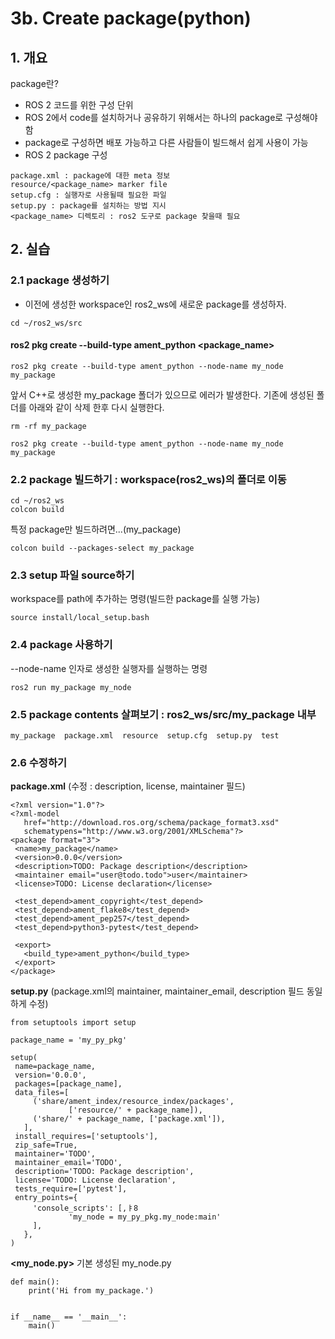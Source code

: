 # 3b. Create package(python)



## 1. 개요



package란?

- ROS 2 코드를 위한 구성 단위
- ROS 2에서 code를 설치하거나 공유하기 위해서는 하나의 package로 구성해야함
- package로 구성하면 배포 가능하고 다른 사람들이 빌드해서 쉽게 사용이 가능
- ROS 2 package 구성

```
package.xml : package에 대한 meta 정보
resource/<package_name> marker file
setup.cfg : 실행자로 사용될때 필요한 파일
setup.py : package를 설치하는 방법 지시
<package_name> 디렉토리 : ros2 도구로 package 찾을때 필요
```



## **2. 실습**



### **2.1 package 생성하기**

- 이전에 생성한 workspace인 ros2_ws에 새로운 package를 생성하자.

```
cd ~/ros2_ws/src
```

#### ros2 pkg create --build-type ament_python <package_name>

```
ros2 pkg create --build-type ament_python --node-name my_node my_package
```

앞서 C++로 생성한 my_package 폴더가 있으므로 에러가 발생한다. 기존에 생성된 폴더를 아래와 같이 삭제 한후 다시 실행한다.

```
rm -rf my_package
```

```
ros2 pkg create --build-type ament_python --node-name my_node my_package
```



### **2.2 package 빌드하기 :** workspace(ros2_ws)의 폴더로 이동

```
cd ~/ros2_ws
colcon build
```

특정 package만 빌드하려면...(my_package)

```
colcon build --packages-select my_package
```



### 2.3 **setup 파일 source하기**

workspace를 path에 추가하는 명령(빌드한 package를 실행 가능)

```
source install/local_setup.bash
```



### **2.4 package 사용하기**

--node-name 인자로 생성한 실행자를 실행하는 명령

```
ros2 run my_package my_node
```



### 2.5 **package contents 살펴보기 :** ros2_ws/src/my_package 내부

```
my_package  package.xml  resource  setup.cfg  setup.py  test
```



### **2.6 수정하기**

**package.xml** (수정 : description, license, maintainer 필드)

```
<?xml version="1.0"?>
<?xml-model
   href="http://download.ros.org/schema/package_format3.xsd"
   schematypens="http://www.w3.org/2001/XMLSchema"?>
<package format="3">
 <name>my_package</name>
 <version>0.0.0</version>
 <description>TODO: Package description</description>
 <maintainer email="user@todo.todo">user</maintainer>
 <license>TODO: License declaration</license>

 <test_depend>ament_copyright</test_depend>
 <test_depend>ament_flake8</test_depend>
 <test_depend>ament_pep257</test_depend>
 <test_depend>python3-pytest</test_depend>

 <export>
   <build_type>ament_python</build_type>
 </export>
</package>
```



**setup.py** (package.xml의 maintainer, maintainer_email, description 필드 동일하게 수정)

```
from setuptools import setup

package_name = 'my_py_pkg'

setup(
 name=package_name,
 version='0.0.0',
 packages=[package_name],
 data_files=[
     ('share/ament_index/resource_index/packages',
             ['resource/' + package_name]),
     ('share/' + package_name, ['package.xml']),
   ],
 install_requires=['setuptools'],
 zip_safe=True,
 maintainer='TODO',
 maintainer_email='TODO',
 description='TODO: Package description',
 license='TODO: License declaration',
 tests_require=['pytest'],
 entry_points={
     'console_scripts': [,ㅑ8
             'my_node = my_py_pkg.my_node:main'
     ],
   },
)
```



**<my_node.py>** 기본 생성된 my_node.py

```
def main():
    print('Hi from my_package.')


if __name__ == '__main__':
    main()
```

